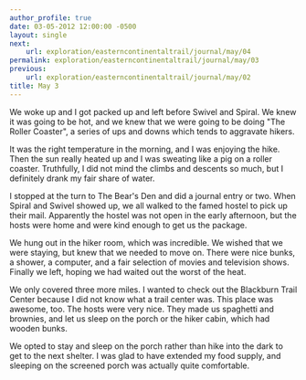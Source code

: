 ```yaml
---
author_profile: true
date: 03-05-2012 12:00:00 -0500
layout: single
next:
    url: exploration/easterncontinentaltrail/journal/may/04
permalink: exploration/easterncontinentaltrail/journal/may/03
previous:
    url: exploration/easterncontinentaltrail/journal/may/02
title: May 3
---
```

We woke up and I got packed up and left before Swivel and Spiral. We knew it was going to be hot, and we knew that we were going to be doing "The Roller Coaster", a series of ups and downs which tends to aggravate hikers.

It was the right temperature in the morning, and I was enjoying the hike. Then the sun really heated up and I was sweating like a pig on a roller coaster. Truthfully, I did not mind the climbs and descents so much, but I definitely drank my fair share of water.

I stopped at the turn to The Bear's Den and did a journal entry or two. When Spiral and Swivel showed up, we all walked to the famed hostel to pick up their mail. Apparently the hostel was not open in the early afternoon, but the hosts were home and were kind enough to get us the package.

We hung out in the hiker room, which was incredible. We wished that we were staying, but knew that we needed to move on. There were nice bunks, a shower, a computer, and a fair selection of movies and television shows. Finally we left, hoping we had waited out the worst of the heat.

We only covered three more miles. I wanted to check out the Blackburn Trail Center because I did not know what a trail center was. This place was awesome, too. The hosts were very nice. They made us spaghetti and brownies, and let us sleep on the porch or the hiker cabin, which had wooden bunks.

We opted to stay and sleep on the porch rather than hike into the dark to get to the next shelter. I was glad to have extended my food supply, and sleeping on the screened porch was actually quite comfortable.